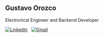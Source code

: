 <!--
**Tavo826/tavo826** is a ✨ _special_ ✨ repository because its `README.md` (this file) appears on your GitHub profile.

Here are some ideas to get you started:

- 🔭 I’m currently working on ...
- 🌱 I’m currently learning ...
- 👯 I’m looking to collaborate on ...
- 🤔 I’m looking for help with ...
- 💬 Ask me about ...
- 📫 How to reach me: ...
- 😄 Pronouns: ...
- ⚡ Fun fact: ...
-->

## Gustavo Orozco

Electronical Engineer and Backend Developer

[![LinkedIn](https://img.shields.io/badge/LinkedIn-0077B5?style=for-the-badge&logo=linkedin&logoColor=white)](https://www.linkedin.com/in/tavo826)
&nbsp;
[![Gmail](https://img.shields.io/gmail)](mailto:gustavo.orozcom68@gmail.com)

